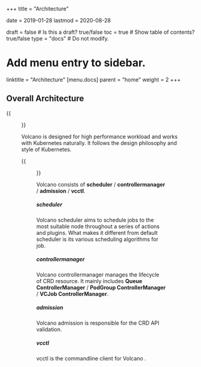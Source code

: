 +++
title =  "Architecture"


date = 2019-01-28
lastmod = 2020-08-28

draft = false  # Is this a draft? true/false
toc = true  # Show table of contents? true/false
type = "docs"  # Do not modify.

# Add menu entry to sidebar.
linktitle = "Architecture"
[menu.docs]
  parent = "home"
  weight = 2
+++

## Overall Architecture


{{<figure library="1" src="arch_1.png" title="application scenarios of Volcano">}}


Volcano is designed for high performance workload and works with Kubernetes naturally. It follows the design philosophy
and style of Kubernetes.


{{<figure library="1" src="arch_2.PNG" title="Volcano architecture">}}


Volcano consists of **scheduler** / **controllermanager** / **admission** / **vcctl**.

##### scheduler
Volcano scheduler aims to schedule jobs to the most suitable node throughout a series of actions and plugins. What makes
it different from default scheduler is its various scheduling algorithms for job.

##### controllermanager
Volcano controllermanager manages the lifecycle of CRD resource. It mainly includes **Queue ControllerManager** / **PodGroup
ControllerManager** / **VCJob ControllerManager**.

##### admission
Volcano admission is responsible for the CRD API validation.

##### vcctl
vcctl is the commandline client for Volcano .
